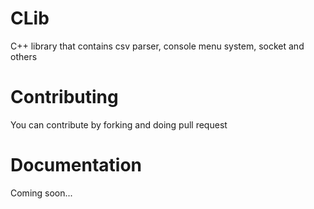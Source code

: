 # CLib
C++ library that contains csv parser, console menu system, socket and others

# Contributing

You can contribute by forking and doing pull request

# Documentation

Coming soon...
